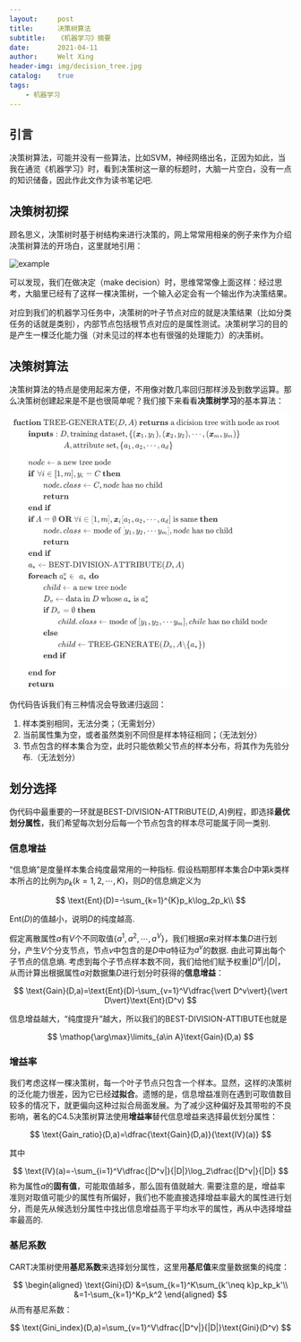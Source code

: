 ```yaml
---
layout:     post
title:      决策树算法
subtitle:   《机器学习》摘要
date:       2021-04-11
author:     Welt Xing
header-img: img/decision_tree.jpg
catalog:    true
tags:
    - 机器学习
---
```


## 引言

决策树算法，可能并没有一些算法，比如$\text{SVM}$，神经网络出名，正因为如此，当我在通览《机器学习》时，看到决策树这一章的标题时，大脑一片空白，没有一点的知识储备，因此作此文作为读书笔记吧.

## 决策树初探

顾名思义，决策树时基于树结构来进行决策的，网上常常用相亲的例子来作为介绍决策树算法的开场白，这里就地引用：

![example](https://imgconvert.csdnimg.cn/aHR0cHM6Ly9tbWJpei5xcGljLmNuL21tYml6X3BuZy9jQW9DbGd4NTNWdjlwMDRZNERMSHoxaDhHVHdEdXd6UzZrUU00aWJ0OXJ0Y2ljTGcxRG9XM0RnRTFTOWJ0WUZObHFld1o0aWNNM09JMnhOelNuRUxLRDNZZy82NDA?x-oss-process=image/format,png)

可以发现，我们在做决定（make decision）时，思维常常像上面这样：经过思考，大脑里已经有了这样一棵决策树，一个输入必定会有一个输出作为决策结果。

对应到我们的机器学习任务中，决策树的叶子节点对应的就是决策结果（比如分类任务的话就是类别），内部节点包括根节点对应的是属性测试。决策树学习的目的是产生一棵泛化能力强（对未见过的样本也有很强的处理能力）的决策树。

## 决策树算法

决策树算法的特点是使用起来方便，不用像对数几率回归那样涉及到数学运算。那么决策树创建起来是不是也很简单呢？我们接下来看看**决策树学习**的基本算法：

![algo](/img/decision_tree_algo.png)

伪代码告诉我们有三种情况会导致递归返回：

1. 样本类别相同，无法分类；（无需划分）
2. 当前属性集为空，或者虽然类别不同但是样本特征相同；（无法划分）
3. 节点包含的样本集合为空，此时只能依赖父节点的样本分布，将其作为先验分布.（无法划分）

## 划分选择

伪代码中最重要的一环就是$\text{BEST-DIVISION-ATTRIBUTE}(D,A)$例程，即选择**最优划分属性**，我们希望每次划分后每一个节点包含的样本尽可能属于同一类别.

### 信息增益

“信息熵”是度量样本集合纯度最常用的一种指标. 假设档期那样本集合$D$中第$k$类样本所占的比例为$p_k(k=1,2,\cdots,K)$，则$D$的信息熵定义为

$$
\text{Ent}(D)=-\sum_{k=1}^{K}p_k\log_2p_k\\
$$

$\text{Ent}(D)$的值越小，说明$D$的纯度越高.

假定离散属性$a$有$V$个不同取值$\{a^1,a^2,\cdots,a^V\}$，我们根据$a$来对样本集$D$进行划分，产生$V$个分支节点，节点$v$中包含的是$D$中$a$特征为$a^v$的数据. 由此可算出每个子节点的信息熵. 考虑到每个子节点样本数不同，我们给他们赋予权重$\vert D^v\vert/\vert D\vert$，从而计算出根据属性$a$对数据集$D$进行划分时获得的**信息增益**：

$$
\text{Gain}(D,a)=\text{Ent}(D)-\sum_{v=1}^V\dfrac{\vert D^v\vert}{\vert D\vert}\text{Ent}(D^v)
$$

信息增益越大，“纯度提升”越大，所以我们的$\text{BEST-DIVISION-ATTIBUTE}$也就是

$$
\mathop{\arg\max}\limits_{a\in A}\text{Gain}(D,a)
$$

### 增益率

我们考虑这样一棵决策树，每一个叶子节点只包含一个样本。显然，这样的决策树的泛化能力很差，因为它已经**过拟合**。遗憾的是，信息增益准则在遇到可取值数目较多的情况下，就更偏向这种过拟合局面发展。为了减少这种偏好及其带啦的不良影响，著名的$\text{C4.5}$决策树算法使用**增益率**替代信息增益来选择最优划分属性：

$$
\text{Gain_ratio}(D,a)=\dfrac{\text{Gain}(D,a)}{\text{IV}(a)}
$$

其中

$$
\text{IV}(a)=-\sum_{i=1}^V\dfrac{|D^v|}{|D|}\log_2\dfrac{|D^v|}{|D|}
$$
称为属性$a$的**固有值**，可能取值越多，那么固有值就越大. 需要注意的是，增益率准则对取值可能少的属性有所偏好，我们也不能直接选择增益率最大的属性进行划分，而是先从候选划分属性中找出信息增益高于平均水平的属性，再从中选择增益率最高的.

### 基尼系数

$\text{CART}$决策树使用**基尼系数**来选择划分属性，这里用**基尼值**来度量数据集的纯度：

$$
\begin{aligned}
\text{Gini}(D)
&=\sum_{k=1}^K\sum_{k'\neq k}p_kp_k'\\
&=1-\sum_{k=1}^Kp_k^2
\end{aligned}
$$
从而有基尼系数：

$$
\text{Gini_index}(D,a)=\sum_{v=1}^V\dfrac{|D^v|}{|D|}\text{Gini}(D^v)
$$
